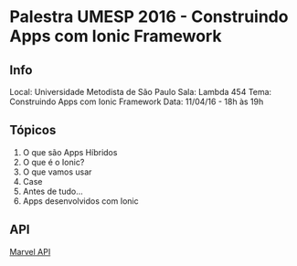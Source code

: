 # Palestra UMESP 2016 - Construindo Apps com Ionic Framework

## Info

Local: Universidade Metodista de São Paulo
Sala: Lambda 454
Tema: Construindo Apps com Ionic Framework
Data: 11/04/16 - 18h às 19h

## Tópicos

1. O que são Apps Híbridos
2. O que é o Ionic?
3. O que vamos usar
4. Case
5. Antes de tudo...
6. Apps desenvolvidos com Ionic

## API

[Marvel API](https://developer.marvel.com/)
